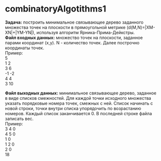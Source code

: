 # combinatoryAlgotithms1
**Задача:** построить минимальное связывающее дерево заданного множества точек на плоскости в прямоугольной метрике (d(M,N)=|XM-XN|+|YM-YN|), используя алгоритм Ярника-Прима-Дейкстры. <br />
**Файл входных данных:** множество точек  на плоскости, заданное парами координат (x,y). N - количество точек. Далее построчно координаты точек. <br />
Пример: <br />
5 <br />
1 2 <br />
3 6 <br />
-1 -2 <br />
4 4 <br />
3 10 <br />

**Файл выходных данных:** минимальное связывающее дерево, заданное в виде списков смежностей.
Для каждой точки исходного множества указать порядковые номера точек, смежных с ней. Список начинать с новой строки, точки внутри списка упорядочить по возрастанию номеров. Каждый список заканчивается 0. В последней строке файла записать вес. <br />
Пример: <br />
3 4 0 <br />
4 5 0 <br />
1 0 <br />
1 2 0 <br />
2 0 <br />
18 <br />



